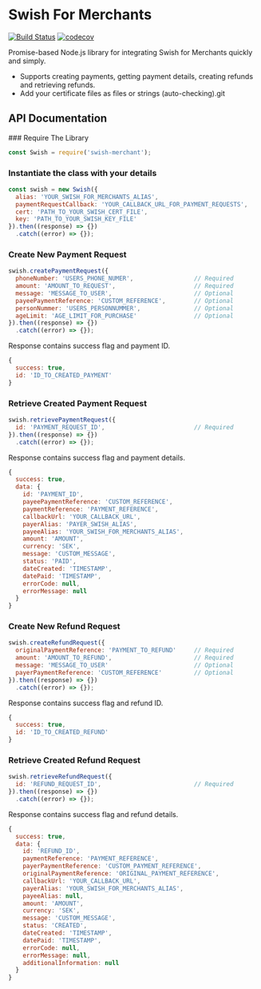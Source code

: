 # Swish For Merchants
[![Build Status](https://travis-ci.com/stebunting/swish-merchant.svg?branch=master)](https://travis-ci.com/stebunting/swish-merchant)
[![codecov](https://codecov.io/gh/stebunting/swish-merchant/branch/master/graph/badge.svg)](https://codecov.io/gh/stebunting/swish-merchant)

Promise-based Node.js library for integrating Swish for Merchants quickly and simply.

 - Supports creating payments, getting payment details, creating refunds and retrieving refunds.
 - Add your certificate files as files or strings (auto-checking).git 

## API Documentation
### Require The Library
```javascript
const Swish = require('swish-merchant');
```

### Instantiate the class with your details
```javascript
const swish = new Swish({
  alias: 'YOUR_SWISH_FOR_MERCHANTS_ALIAS',
  paymentRequestCallback: 'YOUR_CALLBACK_URL_FOR_PAYMENT_REQUESTS',
  cert: 'PATH_TO_YOUR_SWISH_CERT_FILE',
  key: 'PATH_TO_YOUR_SWISH_KEY_FILE'
}).then((response) => {})
  .catch((error) => {});
```

### Create New Payment Request
```javascript
swish.createPaymentRequest({
  phoneNumber: 'USERS_PHONE_NUMER',                 // Required
  amount: 'AMOUNT_TO_REQUEST',                      // Required
  message: 'MESSAGE_TO_USER',                       // Optional
  payeePaymentReference: 'CUSTOM_REFERENCE',        // Optional
  personNummer: 'USERS_PERSONNUMMER',               // Optional
  ageLimit: 'AGE_LIMIT_FOR_PURCHASE'                // Optional
}).then((response) => {})
  .catch((error) => {});
```

Response contains success flag and payment ID.
```javascript
{
  success: true,
  id: 'ID_TO_CREATED_PAYMENT'
}
```

### Retrieve Created Payment Request
```javascript
swish.retrievePaymentRequest({
  id: 'PAYMENT_REQUEST_ID',                         // Required
}).then((response) => {})
  .catch((error) => {});
```

Response contains success flag and payment details.
```javascript
{
  success: true,
  data: {
    id: 'PAYMENT_ID',
    payeePaymentReference: 'CUSTOM_REFERENCE',
    paymentReference: 'PAYMENT_REFERENCE',
    callbackUrl: 'YOUR_CALLBACK_URL',
    payerAlias: 'PAYER_SWISH_ALIAS',
    payeeAlias: 'YOUR_SWISH_FOR_MERCHANTS_ALIAS',
    amount: 'AMOUNT',
    currency: 'SEK',
    message: 'CUSTOM_MESSAGE',
    status: 'PAID',
    dateCreated: 'TIMESTAMP',
    datePaid: 'TIMESTAMP',
    errorCode: null,
    errorMessage: null
  }
}
```

### Create New Refund Request
```javascript
swish.createRefundRequest({
  originalPaymentReference: 'PAYMENT_TO_REFUND'     // Required
  amount: 'AMOUNT_TO_REFUND',                       // Required
  message: 'MESSAGE_TO_USER'                        // Optional
  payerPaymentReference: 'CUSTOM_REFERENCE'         // Optional
}).then((response) => {})
  .catch((error) => {});
```

Response contains success flag and refund ID.
```javascript
{
  success: true,
  id: 'ID_TO_CREATED_REFUND'
}
```

### Retrieve Created Refund Request
```javascript
swish.retrieveRefundRequest({
  id: 'REFUND_REQUEST_ID',                          // Required
}).then((response) => {})
  .catch((error) => {});
```

Response contains success flag and refund details.
```javascript
{
  success: true,
  data: {
    id: 'REFUND_ID',
    paymentReference: 'PAYMENT_REFERENCE',
    payerPaymentReference: 'CUSTOM_PAYMENT_REFERENCE',
    originalPaymentReference: 'ORIGINAL_PAYMENT_REFERENCE',
    callbackUrl: 'YOUR_CALLBACK_URL',
    payerAlias: 'YOUR_SWISH_FOR_MERCHANTS_ALIAS',
    payeeAlias: null,
    amount: 'AMOUNT',
    currency: 'SEK',
    message: 'CUSTOM_MESSAGE',
    status: 'CREATED',
    dateCreated: 'TIMESTAMP',
    datePaid: 'TIMESTAMP',
    errorCode: null,
    errorMessage: null,
    additionalInformation: null
  }
}
```
